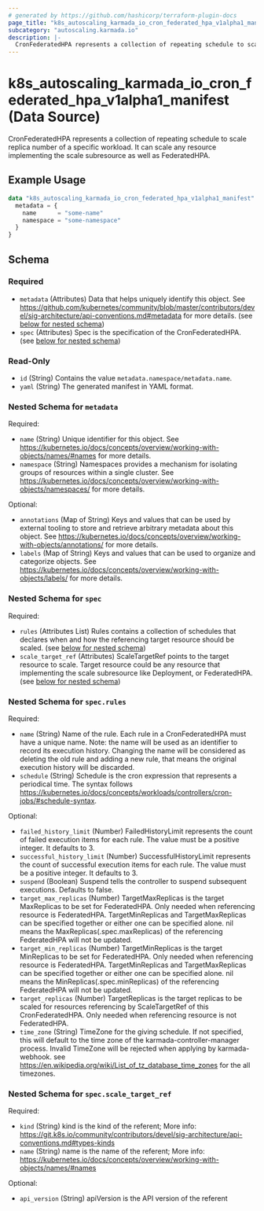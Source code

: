 ```yaml
---
# generated by https://github.com/hashicorp/terraform-plugin-docs
page_title: "k8s_autoscaling_karmada_io_cron_federated_hpa_v1alpha1_manifest Data Source - terraform-provider-k8s"
subcategory: "autoscaling.karmada.io"
description: |-
  CronFederatedHPA represents a collection of repeating schedule to scale replica number of a specific workload. It can scale any resource implementing the scale subresource as well as FederatedHPA.
---
```


# k8s_autoscaling_karmada_io_cron_federated_hpa_v1alpha1_manifest (Data Source)

CronFederatedHPA represents a collection of repeating schedule to scale replica number of a specific workload. It can scale any resource implementing the scale subresource as well as FederatedHPA.

## Example Usage

```terraform
data "k8s_autoscaling_karmada_io_cron_federated_hpa_v1alpha1_manifest" "example" {
  metadata = {
    name      = "some-name"
    namespace = "some-namespace"
  }
}
```

<!-- schema generated by tfplugindocs -->
## Schema

### Required

- `metadata` (Attributes) Data that helps uniquely identify this object. See https://github.com/kubernetes/community/blob/master/contributors/devel/sig-architecture/api-conventions.md#metadata for more details. (see [below for nested schema](#nestedatt--metadata))
- `spec` (Attributes) Spec is the specification of the CronFederatedHPA. (see [below for nested schema](#nestedatt--spec))

### Read-Only

- `id` (String) Contains the value `metadata.namespace/metadata.name`.
- `yaml` (String) The generated manifest in YAML format.

<a id="nestedatt--metadata"></a>
### Nested Schema for `metadata`

Required:

- `name` (String) Unique identifier for this object. See https://kubernetes.io/docs/concepts/overview/working-with-objects/names/#names for more details.
- `namespace` (String) Namespaces provides a mechanism for isolating groups of resources within a single cluster. See https://kubernetes.io/docs/concepts/overview/working-with-objects/namespaces/ for more details.

Optional:

- `annotations` (Map of String) Keys and values that can be used by external tooling to store and retrieve arbitrary metadata about this object. See https://kubernetes.io/docs/concepts/overview/working-with-objects/annotations/ for more details.
- `labels` (Map of String) Keys and values that can be used to organize and categorize objects. See https://kubernetes.io/docs/concepts/overview/working-with-objects/labels/ for more details.


<a id="nestedatt--spec"></a>
### Nested Schema for `spec`

Required:

- `rules` (Attributes List) Rules contains a collection of schedules that declares when and how the referencing target resource should be scaled. (see [below for nested schema](#nestedatt--spec--rules))
- `scale_target_ref` (Attributes) ScaleTargetRef points to the target resource to scale. Target resource could be any resource that implementing the scale subresource like Deployment, or FederatedHPA. (see [below for nested schema](#nestedatt--spec--scale_target_ref))

<a id="nestedatt--spec--rules"></a>
### Nested Schema for `spec.rules`

Required:

- `name` (String) Name of the rule. Each rule in a CronFederatedHPA must have a unique name.  Note: the name will be used as an identifier to record its execution history. Changing the name will be considered as deleting the old rule and adding a new rule, that means the original execution history will be discarded.
- `schedule` (String) Schedule is the cron expression that represents a periodical time. The syntax follows https://kubernetes.io/docs/concepts/workloads/controllers/cron-jobs/#schedule-syntax.

Optional:

- `failed_history_limit` (Number) FailedHistoryLimit represents the count of failed execution items for each rule. The value must be a positive integer. It defaults to 3.
- `successful_history_limit` (Number) SuccessfulHistoryLimit represents the count of successful execution items for each rule. The value must be a positive integer. It defaults to 3.
- `suspend` (Boolean) Suspend tells the controller to suspend subsequent executions. Defaults to false.
- `target_max_replicas` (Number) TargetMaxReplicas is the target MaxReplicas to be set for FederatedHPA. Only needed when referencing resource is FederatedHPA. TargetMinReplicas and TargetMaxReplicas can be specified together or either one can be specified alone. nil means the MaxReplicas(.spec.maxReplicas) of the referencing FederatedHPA will not be updated.
- `target_min_replicas` (Number) TargetMinReplicas is the target MinReplicas to be set for FederatedHPA. Only needed when referencing resource is FederatedHPA. TargetMinReplicas and TargetMaxReplicas can be specified together or either one can be specified alone. nil means the MinReplicas(.spec.minReplicas) of the referencing FederatedHPA will not be updated.
- `target_replicas` (Number) TargetReplicas is the target replicas to be scaled for resources referencing by ScaleTargetRef of this CronFederatedHPA. Only needed when referencing resource is not FederatedHPA.
- `time_zone` (String) TimeZone for the giving schedule. If not specified, this will default to the time zone of the karmada-controller-manager process. Invalid TimeZone will be rejected when applying by karmada-webhook. see https://en.wikipedia.org/wiki/List_of_tz_database_time_zones for the all timezones.


<a id="nestedatt--spec--scale_target_ref"></a>
### Nested Schema for `spec.scale_target_ref`

Required:

- `kind` (String) kind is the kind of the referent; More info: https://git.k8s.io/community/contributors/devel/sig-architecture/api-conventions.md#types-kinds
- `name` (String) name is the name of the referent; More info: https://kubernetes.io/docs/concepts/overview/working-with-objects/names/#names

Optional:

- `api_version` (String) apiVersion is the API version of the referent
